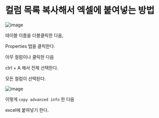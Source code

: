 # 컬럼 목록 복사해서 엑셀에 붙여넣는 방법

![image](https://github.com/profkim2000/reskill2024/assets/162937223/3875920d-a5ad-44ea-a9aa-f04a153ad3b6)  

테이블 이름을 더블클릭한 다음,  

Properties 탭을 클릭한다.

아무 컬럼이나 클릭한 다음  

ctrl + A 해서 전체 선택한다. 

모든 컬럼이 선택된다.

![image](https://github.com/profkim2000/reskill2024/assets/162937223/1b64bcbb-d625-4a17-beac-bce991e6a426)

이렇게 `copy advanced info` 한 다음 

excel에 붙여넣기 한다.
